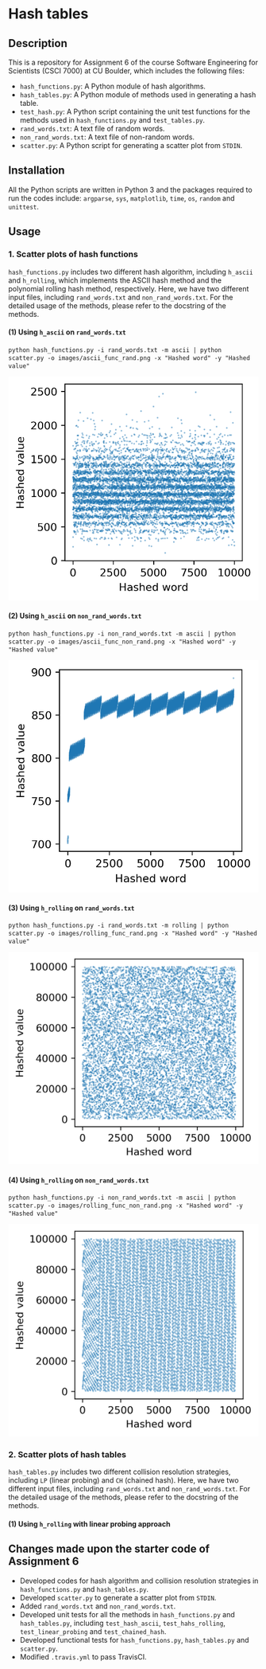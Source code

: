 # Hash tables

## Description
This is a repository for Assignment 6 of the course Software Engineering for Scientists (CSCI 7000) at CU Boulder, which includes the following files:
- `hash_functions.py`: A Python module of hash algorithms.
- `hash_tables.py`: A Python module of methods used in generating a hash table. 
- `test_hash.py`: A Python script containing the unit test functions for the methods used in `hash_functions.py` and `test_tables.py`.
- `rand_words.txt`: A text file of random words.
- `non_rand_words.txt`: A text file of non-random words.
- `scatter.py`: A Python script for generating a scatter plot from `STDIN`.

## Installation
All the Python scripts are written in Python 3 and the packages required to run the codes include: `argparse`, `sys`, `matplotlib`, `time`, `os`, `random` and `unittest`.

## Usage
### 1. Scatter plots of hash functions
`hash_functions.py` includes two different hash algorithm, including `h_ascii` and `h_rolling`, which implements the ASCII hash method and the polynomial rolling hash method, respectively. Here, we have two different input files, including `rand_words.txt` and `non_rand_words.txt`. For the detailed usage of the methods, please refer to the docstring of the methods.
#### (1) Using `h_ascii` on `rand_words.txt`
```
python hash_functions.py -i rand_words.txt -m ascii | python scatter.py -o images/ascii_func_rand.png -x "Hashed word" -y "Hashed value"
```
![](images/ascii_func_rand.png)
#### (2) Using `h_ascii` on `non_rand_words.txt`
```
python hash_functions.py -i non_rand_words.txt -m ascii | python scatter.py -o images/ascii_func_non_rand.png -x "Hashed word" -y "Hashed value"
```
![](images/ascii_func_non_rand.png)
#### (3) Using `h_rolling` on `rand_words.txt`
```
python hash_functions.py -i rand_words.txt -m rolling | python scatter.py -o images/rolling_func_rand.png -x "Hashed word" -y "Hashed value"
```
![](images/rolling_func_rand.png)


#### (4) Using `h_rolling` on `non_rand_words.txt`
```
python hash_functions.py -i non_rand_words.txt -m ascii | python scatter.py -o images/rolling_func_non_rand.png -x "Hashed word" -y "Hashed value"
```
![](images/rolling_func_non_rand.png)

### 2. Scatter plots of hash tables
`hash_tables.py` includes two different collision resolution strategies, including `LP` (linear probing) and `CH` (chained hash). Here, we have two different input files, including `rand_words.txt` and `non_rand_words.txt`. For the detailed usage of the methods, please refer to the docstring of the methods.
#### (1) Using `h_rolling` with linear probing approach





## Changes made upon the starter code of Assignment 6
- Developed codes for hash algorithm and collision resolution strategies in `hash_functions.py` and `hash_tables.py`.
- Developed `scatter.py` to generate a scatter plot from `STDIN`.
- Added `rand_words.txt` and `non_rand_words.txt`.
- Developed unit tests for all the methods in `hash_functions.py` and `hash_tables.py`, including `test_hash_ascii`, `test_hahs_rolling`, `test_linear_probing` and `test_chained_hash`.
- Developed functional tests for `hash_functions.py`, `hash_tables.py` and `scatter.py`.
- Modified `.travis.yml` to pass TravisCI.

